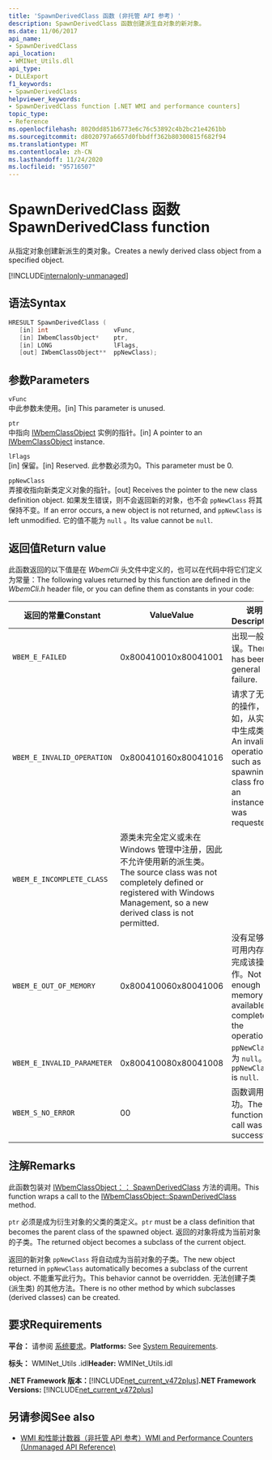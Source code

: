 ```yaml
---
title: 'SpawnDerivedClass 函数 (非托管 API 参考) '
description: SpawnDerivedClass 函数创建派生自对象的新对象。
ms.date: 11/06/2017
api_name:
- SpawnDerivedClass
api_location:
- WMINet_Utils.dll
api_type:
- DLLExport
f1_keywords:
- SpawnDerivedClass
helpviewer_keywords:
- SpawnDerivedClass function [.NET WMI and performance counters]
topic_type:
- Reference
ms.openlocfilehash: 8020dd851b6773e6c76c53892c4b2bc21e4261bb
ms.sourcegitcommit: d8020797a6657d0fbbdff362b80300815f682f94
ms.translationtype: MT
ms.contentlocale: zh-CN
ms.lasthandoff: 11/24/2020
ms.locfileid: "95716507"
---
```

# <a name="spawnderivedclass-function"></a><span data-ttu-id="02c6b-103">SpawnDerivedClass 函数</span><span class="sxs-lookup"><span data-stu-id="02c6b-103">SpawnDerivedClass function</span></span>

<span data-ttu-id="02c6b-104">从指定对象创建新派生的类对象。</span><span class="sxs-lookup"><span data-stu-id="02c6b-104">Creates a newly derived class object from a specified object.</span></span>
  
[!INCLUDE[internalonly-unmanaged](../../../../includes/internalonly-unmanaged.md)]
  
## <a name="syntax"></a><span data-ttu-id="02c6b-105">语法</span><span class="sxs-lookup"><span data-stu-id="02c6b-105">Syntax</span></span>  
  
```cpp  
HRESULT SpawnDerivedClass (
   [in] int                  vFunc,
   [in] IWbemClassObject*    ptr,
   [in] LONG                 lFlags,
   [out] IWbemClassObject**  ppNewClass);
```  

## <a name="parameters"></a><span data-ttu-id="02c6b-106">参数</span><span class="sxs-lookup"><span data-stu-id="02c6b-106">Parameters</span></span>

`vFunc`  
<span data-ttu-id="02c6b-107">中此参数未使用。</span><span class="sxs-lookup"><span data-stu-id="02c6b-107">[in] This parameter is unused.</span></span>

`ptr`  
<span data-ttu-id="02c6b-108">中指向 [IWbemClassObject](/windows/desktop/api/wbemcli/nn-wbemcli-iwbemclassobject) 实例的指针。</span><span class="sxs-lookup"><span data-stu-id="02c6b-108">[in] A pointer to an [IWbemClassObject](/windows/desktop/api/wbemcli/nn-wbemcli-iwbemclassobject) instance.</span></span>

`lFlags`  
<span data-ttu-id="02c6b-109">[in] 保留。</span><span class="sxs-lookup"><span data-stu-id="02c6b-109">[in] Reserved.</span></span> <span data-ttu-id="02c6b-110">此参数必须为0。</span><span class="sxs-lookup"><span data-stu-id="02c6b-110">This parameter must be 0.</span></span>

`ppNewClass`  
<span data-ttu-id="02c6b-111">弄接收指向新类定义对象的指针。</span><span class="sxs-lookup"><span data-stu-id="02c6b-111">[out] Receives the pointer to the new class definition object.</span></span> <span data-ttu-id="02c6b-112">如果发生错误，则不会返回新的对象，也不会 `ppNewClass` 将其保持不变。</span><span class="sxs-lookup"><span data-stu-id="02c6b-112">If an error occurs, a new object is not returned, and `ppNewClass` is left unmodified.</span></span> <span data-ttu-id="02c6b-113">它的值不能为 `null` 。</span><span class="sxs-lookup"><span data-stu-id="02c6b-113">Its value cannot be `null`.</span></span>

## <a name="return-value"></a><span data-ttu-id="02c6b-114">返回值</span><span class="sxs-lookup"><span data-stu-id="02c6b-114">Return value</span></span>

<span data-ttu-id="02c6b-115">此函数返回的以下值是在 *WbemCli* 头文件中定义的，也可以在代码中将它们定义为常量：</span><span class="sxs-lookup"><span data-stu-id="02c6b-115">The following values returned by this function are defined in the *WbemCli.h* header file, or you can define them as constants in your code:</span></span>

|<span data-ttu-id="02c6b-116">返回的常量</span><span class="sxs-lookup"><span data-stu-id="02c6b-116">Constant</span></span>  |<span data-ttu-id="02c6b-117">Value</span><span class="sxs-lookup"><span data-stu-id="02c6b-117">Value</span></span>  |<span data-ttu-id="02c6b-118">说明</span><span class="sxs-lookup"><span data-stu-id="02c6b-118">Description</span></span>  |
|---------|---------|---------|
| `WBEM_E_FAILED` | <span data-ttu-id="02c6b-119">0x80041001</span><span class="sxs-lookup"><span data-stu-id="02c6b-119">0x80041001</span></span> | <span data-ttu-id="02c6b-120">出现一般错误。</span><span class="sxs-lookup"><span data-stu-id="02c6b-120">There has been a general failure.</span></span> |
| `WBEM_E_INVALID_OPERATION` | <span data-ttu-id="02c6b-121">0x80041016</span><span class="sxs-lookup"><span data-stu-id="02c6b-121">0x80041016</span></span> | <span data-ttu-id="02c6b-122">请求了无效的操作，例如，从实例中生成类。</span><span class="sxs-lookup"><span data-stu-id="02c6b-122">An invalid operation, such as spawning a class from an instance, was requested.</span></span> |
| `WBEM_E_INCOMPLETE_CLASS` | <span data-ttu-id="02c6b-123">源类未完全定义或未在 Windows 管理中注册，因此不允许使用新的派生类。</span><span class="sxs-lookup"><span data-stu-id="02c6b-123">The source class was not completely defined or registered with Windows Management, so a new derived class is not permitted.</span></span> |
| `WBEM_E_OUT_OF_MEMORY` | <span data-ttu-id="02c6b-124">0x80041006</span><span class="sxs-lookup"><span data-stu-id="02c6b-124">0x80041006</span></span> | <span data-ttu-id="02c6b-125">没有足够的可用内存来完成该操作。</span><span class="sxs-lookup"><span data-stu-id="02c6b-125">Not enough memory is available to complete the operation.</span></span> |
| `WBEM_E_INVALID_PARAMETER` | <span data-ttu-id="02c6b-126">0x80041008</span><span class="sxs-lookup"><span data-stu-id="02c6b-126">0x80041008</span></span> | <span data-ttu-id="02c6b-127">`ppNewClass` 为 `null`。</span><span class="sxs-lookup"><span data-stu-id="02c6b-127">`ppNewClass` is `null`.</span></span> |
| `WBEM_S_NO_ERROR` | <span data-ttu-id="02c6b-128">0</span><span class="sxs-lookup"><span data-stu-id="02c6b-128">0</span></span> | <span data-ttu-id="02c6b-129">函数调用成功。</span><span class="sxs-lookup"><span data-stu-id="02c6b-129">The function call was successful.</span></span>  |
  
## <a name="remarks"></a><span data-ttu-id="02c6b-130">注解</span><span class="sxs-lookup"><span data-stu-id="02c6b-130">Remarks</span></span>

<span data-ttu-id="02c6b-131">此函数包装对 [IWbemClassObject：： SpawnDerivedClass](/windows/desktop/api/wbemcli/nf-wbemcli-iwbemclassobject-clone) 方法的调用。</span><span class="sxs-lookup"><span data-stu-id="02c6b-131">This function wraps a call to the [IWbemClassObject::SpawnDerivedClass](/windows/desktop/api/wbemcli/nf-wbemcli-iwbemclassobject-clone) method.</span></span>

<span data-ttu-id="02c6b-132">`ptr` 必须是成为衍生对象的父类的类定义。</span><span class="sxs-lookup"><span data-stu-id="02c6b-132">`ptr` must be a class definition that becomes the parent class of the spawned object.</span></span> <span data-ttu-id="02c6b-133">返回的对象将成为当前对象的子类。</span><span class="sxs-lookup"><span data-stu-id="02c6b-133">The returned object becomes a subclass of the current object.</span></span>

<span data-ttu-id="02c6b-134">返回的新对象 `ppNewClass` 将自动成为当前对象的子类。</span><span class="sxs-lookup"><span data-stu-id="02c6b-134">The new object returned in `ppNewClass` automatically becomes a subclass of the current object.</span></span> <span data-ttu-id="02c6b-135">不能重写此行为。</span><span class="sxs-lookup"><span data-stu-id="02c6b-135">This behavior cannot be overridden.</span></span> <span data-ttu-id="02c6b-136">无法创建子类 (派生类) 的其他方法。</span><span class="sxs-lookup"><span data-stu-id="02c6b-136">There is no other method by which subclasses (derived classes) can be created.</span></span>

## <a name="requirements"></a><span data-ttu-id="02c6b-137">要求</span><span class="sxs-lookup"><span data-stu-id="02c6b-137">Requirements</span></span>  

 <span data-ttu-id="02c6b-138">**平台：** 请参阅 [系统要求](../../get-started/system-requirements.md)。</span><span class="sxs-lookup"><span data-stu-id="02c6b-138">**Platforms:** See [System Requirements](../../get-started/system-requirements.md).</span></span>  
  
 <span data-ttu-id="02c6b-139">**标头：** WMINet_Utils .idl</span><span class="sxs-lookup"><span data-stu-id="02c6b-139">**Header:** WMINet_Utils.idl</span></span>  
  
 <span data-ttu-id="02c6b-140">**.NET Framework 版本：**[!INCLUDE[net_current_v472plus](../../../../includes/net-current-v472plus.md)]</span><span class="sxs-lookup"><span data-stu-id="02c6b-140">**.NET Framework Versions:** [!INCLUDE[net_current_v472plus](../../../../includes/net-current-v472plus.md)]</span></span>  
  
## <a name="see-also"></a><span data-ttu-id="02c6b-141">另请参阅</span><span class="sxs-lookup"><span data-stu-id="02c6b-141">See also</span></span>

- [<span data-ttu-id="02c6b-142">WMI 和性能计数器（非托管 API 参考）</span><span class="sxs-lookup"><span data-stu-id="02c6b-142">WMI and Performance Counters (Unmanaged API Reference)</span></span>](index.md)
